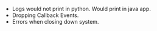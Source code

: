 - Logs would not print in python. Would print in java app.
- Dropping Callback Events.
- Errors when closing down system.
